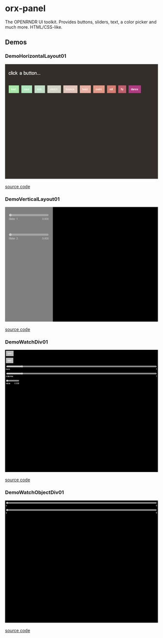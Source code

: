 # orx-panel

The OPENRNDR UI toolkit. Provides buttons, sliders, text, a color picker and much more. HTML/CSS-like.

<!-- __demos__ -->
## Demos
### DemoHorizontalLayout01


![DemoHorizontalLayout01Kt](https://raw.githubusercontent.com/openrndr/orx/media/orx-jvm/orx-panel/images/DemoHorizontalLayout01Kt.png)

[source code](src/demo/kotlin/DemoHorizontalLayout01.kt)

### DemoVerticalLayout01


![DemoVerticalLayout01Kt](https://raw.githubusercontent.com/openrndr/orx/media/orx-jvm/orx-panel/images/DemoVerticalLayout01Kt.png)

[source code](src/demo/kotlin/DemoVerticalLayout01.kt)

### DemoWatchDiv01


![DemoWatchDiv01Kt](https://raw.githubusercontent.com/openrndr/orx/media/orx-jvm/orx-panel/images/DemoWatchDiv01Kt.png)

[source code](src/demo/kotlin/DemoWatchDiv01.kt)

### DemoWatchObjectDiv01


![DemoWatchObjectDiv01Kt](https://raw.githubusercontent.com/openrndr/orx/media/orx-jvm/orx-panel/images/DemoWatchObjectDiv01Kt.png)

[source code](src/demo/kotlin/DemoWatchObjectDiv01.kt)
